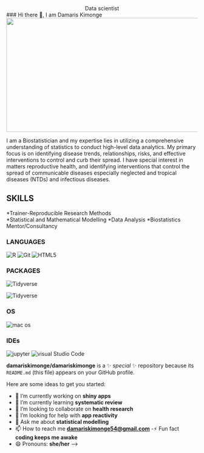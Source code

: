 
<div align ="center">
 Data scientist
 </div>
### Hi there 👋, I am Damaris Kimonge


<div align ="center">
  <img src= "https://media.giphy.com/media/Chq0NwiG8bhMc76Bd7/giphy.gif" width="5000" height="300"/>
</div>

I am a Biostatistician and my expertise lies in utilizing a comprehensive understanding of statistics to conduct high-level data analytics. My primary focus is on identifying disease trends, relationships, risks, and effective interventions to control and curb their spread. I have special interest in matters reproductive health, and identifying interventions that control the spread of communicable diseases especially neglected and tropical diseases (NTDs) and infectious diseases.

## SKILLS
*Trainer-Reproducible Research Methods  
*Statistical and Mathematical Modelling 
*Data Analysis 
*Biostatistics Mentor/Consultancy 

### LANGUAGES
![R](https://img.shields.io/badge/R-87CEEB?style=for-the-badge&logo=r&logoColor=RebeccaPurple)
![Git](https://img.shields.io/badge/Git-87CEEB?style=for-the-badge&logo=git&logoColor=RebeccaPurple)
![HTML5](https://img.shields.io/badge/HTML5-87CEEB?style=for-the-badge&logo=html5&logoColor=RebeccaPurple)


### PACKAGES
![Tidyverse](https://img.shields.io/badge/Tidyverse-87CEEB?style=for-the-badge&logo=tidyverse&logoColor=RebeccaPurple)

![Tidyverse](https://img.shields.io/badge/Tidyverse-87CEEB?style=for-the-badge&logo=tidyverse&logoColor=RebeccaPurple)

### OS
![mac os](https://img.shields.io/badge/mac%20os-000000?style=for-the-badge&logo=apple&logoColor=RebeccaPurple)

### IDEs
![jupyter](https://img.shields.io/badge/Jupyter-87CEEB?style=for-the-badge&logo=jupyter&logoColor=RebeccaPurple)
![visual Studio Code](https://img.shields.io/badge/Visual%20Studio%20Code-87CEEB?style=for-the-badge&logo=visual-studio-code)


**damariskimonge/damariskimonge** is a ✨ _special_ ✨ repository because its `README.md` (this file) appears on your GitHub profile.

Here are some ideas to get you started:

- 🔭 I’m currently working on **shiny apps**
- 🌱 I’m currently learning **systematic review**
- 👯 I’m looking to collaborate on **health research**
- 🤔 I’m looking for help with **app reactivity**
- 💬 Ask me about **statistical modelling**
- 📫 How to reach me **damariskimonge54@gmail.com**
-⚡ Fun fact **coding keeps me awake**
- 😄 Pronouns: **she/her**
-->
